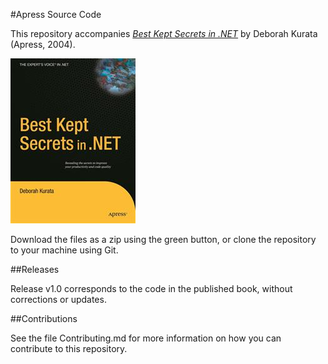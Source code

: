 #Apress Source Code

This repository accompanies [*Best Kept Secrets in .NET*](http://www.apress.com/9781590594261) by Deborah Kurata (Apress, 2004).

![Cover image](9781590594261.jpg)

Download the files as a zip using the green button, or clone the repository to your machine using Git.

##Releases

Release v1.0 corresponds to the code in the published book, without corrections or updates.

##Contributions

See the file Contributing.md for more information on how you can contribute to this repository.
